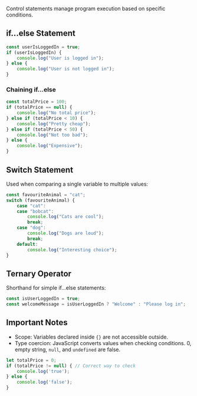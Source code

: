 Control statements manage program execution based on specific conditions.
## if...else Statement

```javascript
const userIsLoggedIn = true;
if (userIsLoggedIn) {
    console.log("User is logged in");
} else {
    console.log("User is not logged in");
}
```

### Chaining if...else

```javascript
const totalPrice = 100;
if (totalPrice == null) {
    console.log("No total price");
} else if (totalPrice < 10) {
    console.log("Pretty cheap");
} else if (totalPrice < 50) {
    console.log("Not too bad");
} else {
    console.log("Expensive");
}
```

## Switch Statement
Used when comparing a single variable to multiple values:

```javascript
const favouriteAnimal = "cat";
switch (favouriteAnimal) {
    case "cat":
    case "bobcat":
        console.log("Cats are cool");
        break;
    case "dog":
        console.log("Dogs are loud");
        break;
    default:
        console.log("Interesting choice");
}
```

## Ternary Operator
Shorthand for simple if...else statements:

```javascript
const isUserLoggedIn = true;
const welcomeMessage = isUserLoggedIn ? "Welcome" : "Please log in";
```

## Important Notes
- Scope: Variables declared inside `{}` are not accessible outside.
- Type coercion: JavaScript converts values when checking conditions. 0, empty string, `null`, and `undefined` are false.

```javascript
let totalPrice = 0;
if (totalPrice != null) { // Correct way to check
    console.log('true');
} else {
    console.log('false');
}
```
